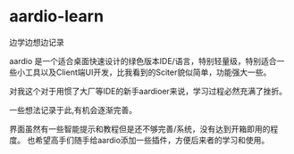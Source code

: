 # aardio-learn


边学边想边记录

aardio 是一个适合桌面快速设计的绿色版本IDE/语言，特别轻量级，特别适合一些小工具以及Client端UI开发，比我看到的Sciter貌似简单，功能强大一些。


对我这个对于用惯了大厂等IDE的新手aardioer来说，学习过程必然充满了挫折。

一些想法记录于此,有机会逐渐完善。

界面虽然有一些智能提示和教程但是还不够完善/系统，没有达到开箱即用的程度。
也希望高手们随手给aardio添加一些插件，方便后来者的学习和使用。
